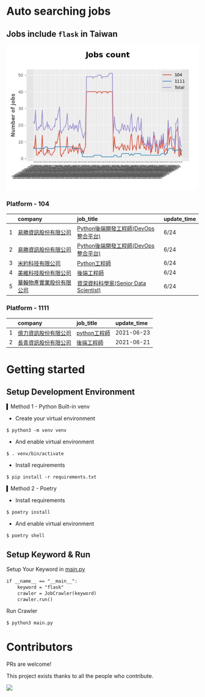 # Auto searching jobs

## Jobs include `flask` in Taiwan 

 ![image](./doc/plot_img.jpg)


### Platform - 104


|    | company                                                                              | job_title                                                                                  | update_time   |
|---:|:-------------------------------------------------------------------------------------|:-------------------------------------------------------------------------------------------|:--------------|
|  1 | [易勝資訊股份有限公司](https://www.104.com.tw/company/1a2x6bj8og?jobsource=2018indexpoc)       | [Python後端開發工程師(DevOps整合平台)](https://www.104.com.tw/job/7asvo?jobsource=2018indexpoc)       | 6/24          |
|  2 | [易勝資訊股份有限公司](https://www.104.com.tw/company/1a2x6bj8og?jobsource=jolist_a_relevance) | [Python後端開發工程師(DevOps整合平台)](https://www.104.com.tw/job/7asvo?jobsource=jolist_a_relevance) | 6/24          |
|  3 | [米約科技有限公司](https://www.104.com.tw/company/1a2x6bl97m?jobsource=2018indexpoc)         | [Python工程師](https://www.104.com.tw/job/6zey2?jobsource=2018indexpoc)                       | 6/24          |
|  4 | [美維科技股份有限公司](https://www.104.com.tw/company/1a2x6bix45?jobsource=2018indexpoc)       | [後端工程師](https://www.104.com.tw/job/7anpw?jobsource=2018indexpoc)                           | 6/24          |
|  5 | [華翰物產實業股份有限公司](https://www.104.com.tw/company/10xb8hsw?jobsource=2018indexpoc)       | [資深資料科學家(Senior Data Scientist)](https://www.104.com.tw/job/72vx2?jobsource=2018indexpoc)  | 6/24          |

### Platform - 1111


|    | company                                              | job_title                                          | update_time   |
|---:|:-----------------------------------------------------|:---------------------------------------------------|:--------------|
|  1 | [億力資訊股份有限公司](https://www.1111.com.tw/corp/54937860/) | [python工程師](https://www.1111.com.tw/job/97374762/) | 2021-06-23    |
|  2 | [長青資訊股份有限公司](https://www.1111.com.tw/corp/71694811/) | [後端工程師](https://www.1111.com.tw/job/85012186/)     | 2021-06-21    |



# Getting started
## Setup Development Environment
▍Method 1 - Python Built-in venv

- Create your virtual environment
```
$ python3 -m venv venv
```
- And enable virtual environment
```
$ . venv/bin/activate
```
- Install requirements
```
$ pip install -r requirements.txt 
```

▍Method 2 - Poetry
- Install requirements
```
$ poetry install
```
- And enable virtual environment
```
$ poetry shell
```

## Setup Keyword & Run

Setup Your Keyword in [main.py](./main.py#L88)
```
if __name__ == "__main__":
    keyword = "flask"
    crawler = JobCrawler(keyword)
    crawler.run()
```

Run Crawler
```
$ python3 main.py
```

# Contributors
PRs are welcome!

This project exists thanks to all the people who contribute.

<a href="https://github.com/hsuanchi/auto-search-flask-job/graphs/contributors">
  <img src="https://contrib.rocks/image?repo=hsuanchi/auto-search-flask-job"/>
</a>
